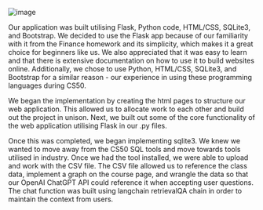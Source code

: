 ![image](https://github.com/staceywhou/chat-som/assets/45773084/5acf88e1-96c3-4187-bac7-de2d1e56a28b)


Our application was built utilising Flask, Python code, HTML/CSS, SQLite3, and Bootstrap. We decided to use the Flask app because of our familiarity with it from the Finance homework and its simplicity, which makes it a great choice for beginners like us. We also appreciated that it was easy to learn and that there is extensive documentation on how to use it to build websites online. Additionally, we chose to use Python, HTML/CSS, SQLite3, and Bootstrap for a similar reason - our experience in using these programming languages during CS50.

We began the implementation by creating the html pages to structure our web application. This allowed us to allocate work to each other and build out the project in unison. Next, we built out some of the core functionality of the web application utilising Flask in our .py files. 

Once this was completed, we began implementing sqlite3. We knew we wanted to move away from the CS50 SQL tools and move towards tools utilised in industry. Once we had the tool installed, we were able to upload and work with the CSV file. The CSV file allowed us to reference the class data, implement a graph on the course page, and wrangle the data so that our OpenAI ChatGPT API could reference it when accepting user questions. The chat function was built using langchain retrievalQA chain in order to maintain the context from users.
